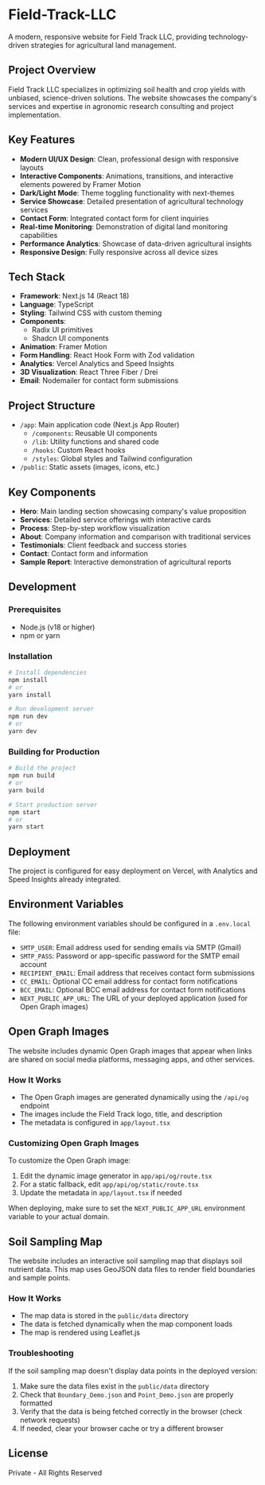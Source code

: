 # Field-Track-LLC

A modern, responsive website for Field Track LLC, providing technology-driven strategies for agricultural land management.

## Project Overview

Field Track LLC specializes in optimizing soil health and crop yields with unbiased, science-driven solutions. The website showcases the company's services and expertise in agronomic research consulting and project implementation.

## Key Features

- **Modern UI/UX Design**: Clean, professional design with responsive layouts
- **Interactive Components**: Animations, transitions, and interactive elements powered by Framer Motion
- **Dark/Light Mode**: Theme toggling functionality with next-themes
- **Service Showcase**: Detailed presentation of agricultural technology services
- **Contact Form**: Integrated contact form for client inquiries
- **Real-time Monitoring**: Demonstration of digital land monitoring capabilities
- **Performance Analytics**: Showcase of data-driven agricultural insights
- **Responsive Design**: Fully responsive across all device sizes

## Tech Stack

- **Framework**: Next.js 14 (React 18)
- **Language**: TypeScript
- **Styling**: Tailwind CSS with custom theming
- **Components**:
  - Radix UI primitives
  - Shadcn UI components
- **Animation**: Framer Motion
- **Form Handling**: React Hook Form with Zod validation
- **Analytics**: Vercel Analytics and Speed Insights
- **3D Visualization**: React Three Fiber / Drei
- **Email**: Nodemailer for contact form submissions

## Project Structure

- `/app`: Main application code (Next.js App Router)
  - `/components`: Reusable UI components
  - `/lib`: Utility functions and shared code
  - `/hooks`: Custom React hooks
  - `/styles`: Global styles and Tailwind configuration
- `/public`: Static assets (images, icons, etc.)

## Key Components

- **Hero**: Main landing section showcasing company's value proposition
- **Services**: Detailed service offerings with interactive cards
- **Process**: Step-by-step workflow visualization
- **About**: Company information and comparison with traditional services
- **Testimonials**: Client feedback and success stories
- **Contact**: Contact form and information
- **Sample Report**: Interactive demonstration of agricultural reports

## Development

### Prerequisites

- Node.js (v18 or higher)
- npm or yarn

### Installation

```bash
# Install dependencies
npm install
# or
yarn install

# Run development server
npm run dev
# or
yarn dev
```

### Building for Production

```bash
# Build the project
npm run build
# or
yarn build

# Start production server
npm start
# or
yarn start
```

## Deployment

The project is configured for easy deployment on Vercel, with Analytics and Speed Insights already integrated.

## Environment Variables

The following environment variables should be configured in a `.env.local` file:

- `SMTP_USER`: Email address used for sending emails via SMTP (Gmail)
- `SMTP_PASS`: Password or app-specific password for the SMTP email account
- `RECIPIENT_EMAIL`: Email address that receives contact form submissions
- `CC_EMAIL`: Optional CC email address for contact form notifications
- `BCC_EMAIL`: Optional BCC email address for contact form notifications
- `NEXT_PUBLIC_APP_URL`: The URL of your deployed application (used for Open Graph images)

## Open Graph Images

The website includes dynamic Open Graph images that appear when links are shared on social media platforms, messaging apps, and other services.

### How It Works

- The Open Graph images are generated dynamically using the `/api/og` endpoint
- The images include the Field Track logo, title, and description
- The metadata is configured in `app/layout.tsx`

### Customizing Open Graph Images

To customize the Open Graph image:

1. Edit the dynamic image generator in `app/api/og/route.tsx`
2. For a static fallback, edit `app/api/og/static/route.tsx`
3. Update the metadata in `app/layout.tsx` if needed

When deploying, make sure to set the `NEXT_PUBLIC_APP_URL` environment variable to your actual domain.

## Soil Sampling Map

The website includes an interactive soil sampling map that displays soil nutrient data. This map uses GeoJSON data files to render field boundaries and sample points.

### How It Works

- The map data is stored in the `public/data` directory
- The data is fetched dynamically when the map component loads
- The map is rendered using Leaflet.js

### Troubleshooting

If the soil sampling map doesn't display data points in the deployed version:

1. Make sure the data files exist in the `public/data` directory
2. Check that `Boundary_Demo.json` and `Point_Demo.json` are properly formatted
3. Verify that the data is being fetched correctly in the browser (check network requests)
4. If needed, clear your browser cache or try a different browser

## License

Private - All Rights Reserved
